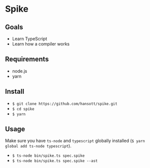 # Spike

## Goals

* Learn TypeScript
* Learn how a compiler works

## Requirements

* node.js
* yarn

## Install

* `$ git clone https://github.com/hansott/spike.git`
* `$ cd spike`
* `$ yarn`

## Usage

Make sure you have `ts-node` and `typescript` globally installed (`$ yarn global add ts-node typescript`).

* `$ ts-node bin/spike.ts spec.spike`
* `$ ts-node bin/spike.ts spec.spike --ast`
